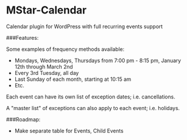 MStar-Calendar
==============

Calendar plugin for WordPress with full recurring events support

###Features:

Some examples of frequency methods available:
* Mondays, Wednesdays, Thursdays from 7:00 pm - 8:15 pm, January 12th through March 2nd
* Every 3rd Tuesday, all day
* Last Sunday of each month, starting at 10:15 am 
* Etc.
 
Each event can have its own list of exception dates; i.e. cancellations.

A "master list" of exceptions can also apply to each event; i.e. holidays.

###Roadmap:
* Make separate table for Events, Child Events
